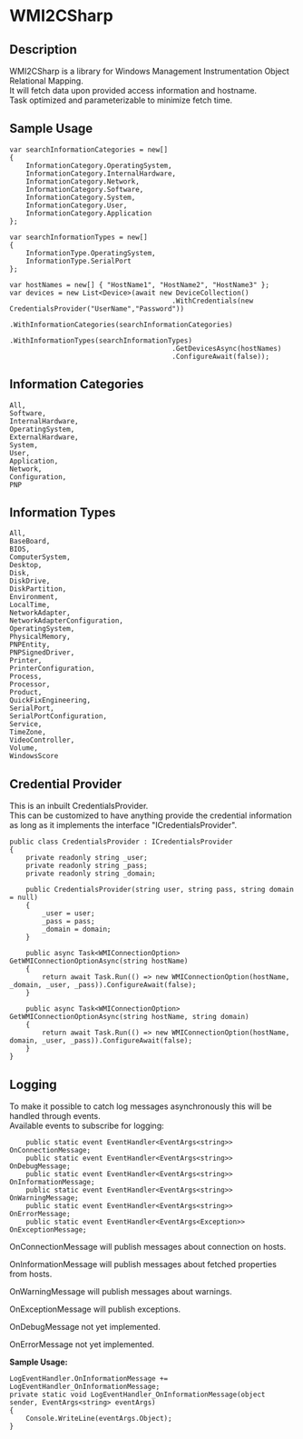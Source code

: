 # WMI2CSharp

## Description
WMI2CSharp is a library for Windows Management Instrumentation Object Relational Mapping. <br>
It will fetch data upon provided access information and hostname. <br>
Task optimized and parameterizable to minimize fetch time. <br>

## Sample Usage
    var searchInformationCategories = new[]
    {
        InformationCategory.OperatingSystem,
        InformationCategory.InternalHardware,
        InformationCategory.Network,
        InformationCategory.Software,
        InformationCategory.System,
        InformationCategory.User,
        InformationCategory.Application
    };

    var searchInformationTypes = new[]
    {
        InformationType.OperatingSystem,
        InformationType.SerialPort
    };

    var hostNames = new[] { "HostName1", "HostName2", "HostName3" };
    var devices = new List<Device>(await new DeviceCollection()
                                            .WithCredentials(new CredentialsProvider("UserName","Password"))
                                            .WithInformationCategories(searchInformationCategories)
                                            .WithInformationTypes(searchInformationTypes)
                                            .GetDevicesAsync(hostNames)
                                            .ConfigureAwait(false));

## Information Categories
    All,
    Software,
    InternalHardware,
    OperatingSystem,
    ExternalHardware,
    System,
    User,
    Application,
    Network,
    Configuration,
    PNP

## Information Types
    All,
    BaseBoard,
    BIOS,
    ComputerSystem,
    Desktop,
    Disk,
    DiskDrive,
    DiskPartition,
    Environment,
    LocalTime,
    NetworkAdapter,
    NetworkAdapterConfiguration,
    OperatingSystem,
    PhysicalMemory,
    PNPEntity,
    PNPSignedDriver,
    Printer,
    PrinterConfiguration,
    Process,
    Processor,
    Product,
    QuickFixEngineering,
    SerialPort,
    SerialPortConfiguration,
    Service,
    TimeZone,
    VideoController,
    Volume,
    WindowsScore

## Credential Provider
This is an inbuilt CredentialsProvider. <br>
This can be customized to have anything provide the credential information as long as it implements the interface "ICredentialsProvider".

    public class CredentialsProvider : ICredentialsProvider
    {
        private readonly string _user;
        private readonly string _pass;
        private readonly string _domain;

        public CredentialsProvider(string user, string pass, string domain = null)
        {
            _user = user;
            _pass = pass;
            _domain = domain;
        }

        public async Task<WMIConnectionOption> GetWMIConnectionOptionAsync(string hostName)
        {
            return await Task.Run(() => new WMIConnectionOption(hostName, _domain, _user, _pass)).ConfigureAwait(false);
        }

        public async Task<WMIConnectionOption> GetWMIConnectionOptionAsync(string hostName, string domain)
        {
            return await Task.Run(() => new WMIConnectionOption(hostName, domain, _user, _pass)).ConfigureAwait(false);
        }
    }

## Logging
To make it possible to catch log messages asynchronously this will be handled through events.<br>
Available events to subscribe for logging: 

        public static event EventHandler<EventArgs<string>> OnConnectionMessage;
        public static event EventHandler<EventArgs<string>> OnDebugMessage;
        public static event EventHandler<EventArgs<string>> OnInformationMessage;
        public static event EventHandler<EventArgs<string>> OnWarningMessage;
        public static event EventHandler<EventArgs<string>> OnErrorMessage;
        public static event EventHandler<EventArgs<Exception>> OnExceptionMessage;


<p>OnConnectionMessage will publish messages about connection on hosts.</p>
<p>OnInformationMessage will publish messages about fetched properties from hosts.</p>
<p>OnWarningMessage will publish messages about warnings.</p>
<p>OnExceptionMessage will publish exceptions.</p>
<p>OnDebugMessage not yet implemented.</p>
<p>OnErrorMessage not yet implemented.</p>

**Sample Usage:**

    LogEventHandler.OnInformationMessage += LogEventHandler_OnInformationMessage;
    private static void LogEventHandler_OnInformationMessage(object sender, EventArgs<string> eventArgs)
    {
        Console.WriteLine(eventArgs.Object);
    }
